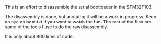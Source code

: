 This is an effort to disassemble the serial bootloader
in the STM32F103.

The disassembly is done, but anotating it will be a work in
progress.  Keep an eye on boot.txt if you want to watch the
fun.  The rest of the files are some of the tools I use to
do the raw disassembly.

It is only about 800 lines of code.
